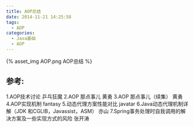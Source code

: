 ```yaml
---
title: AOP总结
date: 2014-11-21 14:25:58
tags:
  - AOP
categories:
  - Java基础 
  - AOP    
---
```


<p></p>

<!-- more -->

{% asset_img  AOP.png  AOP总结 %}

## 参考:

1.AOP技术讨论 乒乓狂魔
2.AOP 那点事儿 黄勇
3.AOP 那点事儿（续集） 黄勇
4.AOP实现机制 fantasy
5.动态代理方案性能对比 javatar
6.Java动态代理机制详解（JDK 和CGLIB，Javassist，ASM） 亦山
7.Spring事务处理时自我调用的解决方案及一些实现方式的风险 张开涛
